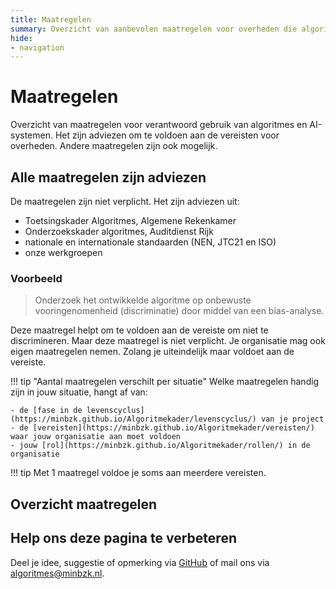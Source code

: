 ```yaml
---
title: Maatregelen
summary: Overzicht van aanbevolen maatregelen voor overheden die algoritmes of AI ontwikkelen of gebruiken. De maatregelen helpen om te voldoen aan de vereisten.
hide:
- navigation
---
```

# Maatregelen
Overzicht van maatregelen voor verantwoord gebruik van algoritmes en AI-systemen. Het zijn adviezen om te voldoen aan de vereisten voor overheden. Andere maatregelen zijn ook mogelijk.

## Alle maatregelen zijn adviezen
De maatregelen zijn niet verplicht. Het zijn adviezen uit:

- Toetsingskader Algoritmes, Algemene Rekenkamer
- Onderzoekskader algoritmes, Auditdienst Rijk
- nationale en internationale standaarden (NEN, JTC21 en ISO)
- onze werkgroepen

### Voorbeeld
> Onderzoek het ontwikkelde algoritme op onbewuste vooringenomenheid (discriminatie) door middel van een bias-analyse.

Deze maatregel helpt om te voldoen aan de vereiste om niet te discrimineren. Maar deze maatregel is niet verplicht. Je organisatie mag ook eigen maatregelen nemen. Zolang je uiteindelijk maar voldoet aan de vereiste.

!!! tip "Aantal maatregelen verschilt per situatie"
  Welke maatregelen handig zijn in jouw situatie, hangt af van:
  
    - de [fase in de levenscyclus](https://minbzk.github.io/Algoritmekader/levenscyclus/) van je project
    - de [vereisten](https://minbzk.github.io/Algoritmekader/vereisten/) waar jouw organisatie aan moet voldoen
    - jouw [rol](https://minbzk.github.io/Algoritmekader/rollen/) in de organisatie

!!! tip
  Met 1 maatregel voldoe je soms aan meerdere vereisten.

## Overzicht maatregelen

<!-- list_maatregelen_all -->

## Help ons deze pagina te verbeteren
Deel je idee, suggestie of opmerking via [GitHub](https://github.com/MinBZK/Algoritmekader) of mail ons via [algoritmes@minbzk.nl](algoritmes@minbzk.nl).
